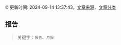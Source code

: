 :alarm_clock: 更新时间: 2024-09-14 13:37:43。[文章来源](/README.md)、[文章分类](/TAGS.md)

## 报告


> 关键字：`报告`、`月报`



